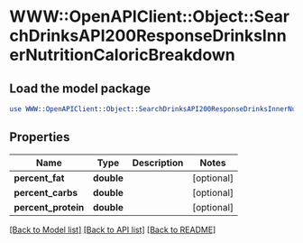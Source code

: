 # WWW::OpenAPIClient::Object::SearchDrinksAPI200ResponseDrinksInnerNutritionCaloricBreakdown

## Load the model package
```perl
use WWW::OpenAPIClient::Object::SearchDrinksAPI200ResponseDrinksInnerNutritionCaloricBreakdown;
```

## Properties
Name | Type | Description | Notes
------------ | ------------- | ------------- | -------------
**percent_fat** | **double** |  | [optional] 
**percent_carbs** | **double** |  | [optional] 
**percent_protein** | **double** |  | [optional] 

[[Back to Model list]](../README.md#documentation-for-models) [[Back to API list]](../README.md#documentation-for-api-endpoints) [[Back to README]](../README.md)


